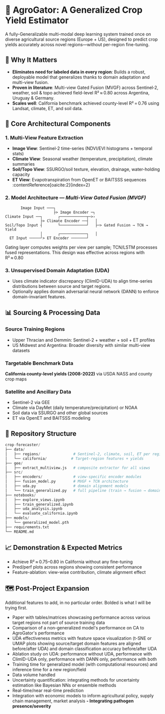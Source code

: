 # 🐊 AgroGator: A Generalized Crop Yield Estimator
A fully-Generalizable multi-modal deep learning system trained once on diverse agricultural source regions (Europe + US), designed to predict crop yields accurately across novel regions—without per-region fine-tuning.

## 🎯 Why It Matters

- **Eliminates need for labeled data in every region**: Builds a robust, deployable model that generalizes thanks to domain adaptation and multi-view fusion.
- **Proven in literature**: Multi-view Gated Fusion (MVGF) across Sentinel‑2, weather, soil & topo achieved field-level R² ≈ 0.80 across Argentina, Uruguay & Germany. 
- **Scales well**: California benchmark achieved county-level R² = 0.76 using Landsat, climate, ET, and soil data.


## 🔧 Core Architectural Components

### 1. Multi‑View Feature Extraction  
- **Image View**: Sentinel‑2 time-series (NDVI/EVI histograms + temporal stats)  
- **Climate View**: Seasonal weather (temperature, precipitation), climate summaries  
- **Soil/Topo View**: SSURGO/soil texture, elevation, drainage, water-holding capacity  
- **ET View**: Evapotranspiration from OpenET or BAITSSS sequences :contentReference[oaicite:2]{index=2}  

### 2. Model Architecture — *Multi-View Gated Fusion (MVGF)*

```text
       Image Input ───┐
                      ├> Image Encoder ─┐  
Climate Input ──┐       ┌────────────┬─>›  
                ├> Climate Encoder ──┤   │
Soil/Topo Input ┤       └────────────┘   ├─> Gated Fusion → TCN → Yield
                │       ┌────────────┐   │
  ET Input ─────┘> ET Encoder ───────┘
```

Gating layer computes weights per view per sample; TCN/LSTM processes fused representations. This design was effective across regions with R² ≈ 0.80

### 3. Unsupervised Domain Adaptation (UDA)
- Uses climate indicator discrepancy (ClimID-UDA) to align time-series distributions between source and target regions.
- Optionally applies domain adversarial neural network (DANN) to enforce domain-invariant features.

## 📊 Sourcing & Processing Data
### Source Training Regions
* Upper Thracian and Demmin: Sentinel-2 + weather + soil + ET profiles
* US Midwest and Argentina: Broader diversity with similar multi-view datasets

### Targetable Benchmark Data
**California county-level yields (2008-2022)** via USDA NASS and county crop maps

### Satellite and Ancillary Data
* Sentinel-2 via GEE
* Climate via DayMet (daily temperature/precipitation) or NOAA
* Soil data via SSURGO and other global sources
* ET via OpenET and BAITSSS modeling

## 📁 Repository Structure
```python
crop-forecaster/
├── data/
│   ├── regions/               # Sentinel‑2, climate, soil, ET per region
│   └── california/           # Target-region features + yields
├── gee/
│   ├── extract_multiview.js   # composite extractor for all views
├── src/
│   ├── encoders/              # view-specific encoder modules
│   ├── fusion_model.py        # MVGF + TCN architecture
│   ├── uda.py                 # domain alignment models
│   └── train_generalized.py   # full pipeline (train → fusion → domain adaptation)
├── notebooks/
│   ├── explore_views.ipynb
│   ├── train_generalized.ipynb
│   ├── uda_analysis.ipynb
│   └── evaluate_california.ipynb
├── models/
│   └── generalized_model.pth
├── requirements.txt
└── README.md
```
## 📈 Demonstration & Expected Metrics
- Achieve R² ≈ 0.75–0.80 in California without any fine-tuning
- Pred/perf plots across regions showing consistent performance
- Feature-ablation: view-wise contribution, climate alignment effect
## 🗺️ Post-Project Expansion
Additional features to add, in no particular order. Bolded is what I will be trying first.
- Paper with tables/matrices showcasing performance across various target regions not part of source training data
- Comparison of a non-generalized model's performance on CA to AgroGator's performance
- UDA effectiveness metrics with feature space visualization (t-SNE or UMAP plots showing source/target domain features are aligned before/after UDA) and domain classification accuracy before/after UDA
- Ablation study on UDA: performance without UDA, performance with ClimID-UDA only, performance with DANN only, performance with both
- Training time for generalized model (with computational resources) and inference time for a new region/field
- Data volume handled
- Uncertainty quantification: integrating methods for uncertainty estimation like Bayesian NNs or ensemble methods
- Real-time/near real-time prediction
- Integration with economic models to inform agricultural policy, supply chain management, market analysis
**- Integrating pathogen presence/severity**
